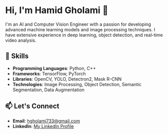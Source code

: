 # Hi, I'm Hamid Gholami 👋

I'm an AI and Computer Vision Engineer with a passion for developing advanced machine learning models and image processing techniques. I have extensive experience in deep learning, object detection, and real-time video analysis.

## 🔧 Skills
- **Programming Languages**: Python, C++
- **Frameworks**: TensorFlow, PyTorch
- **Libraries**: OpenCV, YOLO, Detectron2, Mask R-CNN
- **Technologies**: Image Processing, Object Detection, Semantic Segmentation, Data Augmentation


## 📫 Let's Connect
- **Email**: hgholami733@gmail.com
- **LinkedIn**: [My LinkedIn Profile](https://www.linkedin.com/in/hamid-gholami-390305248)
